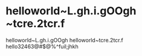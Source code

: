 # helloworld~L.gh.i.gOOgh ~tcre.2tcr.f
helloworld~L.gh.i.gOOgh
helloworld~tcre.2tcr.f
hello32463@#$@%^fuil;jhkh